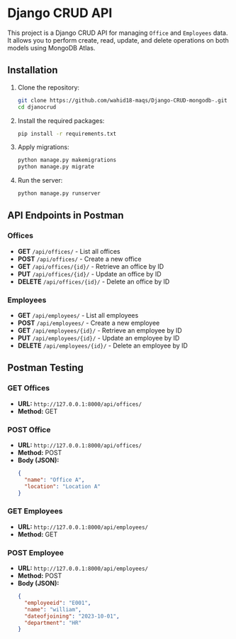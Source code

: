 
# Django CRUD API

This project is a Django CRUD API for managing `Office` and `Employees` data. It allows you to perform create, read, update, and delete operations on both models using MongoDB Atlas.

## Installation

1. Clone the repository:
   ```bash
   git clone https://github.com/wahid18-maqs/Django-CRUD-mongodb-.git
   cd djanocrud
   ```

2. Install the required packages:
   ```bash
   pip install -r requirements.txt
   ```

3. Apply migrations:
   ```bash
   python manage.py makemigrations
   python manage.py migrate
   ```

4. Run the server:
   ```bash
   python manage.py runserver
   ```

## API Endpoints in Postman

### Offices

- **GET** `/api/offices/` - List all offices
- **POST** `/api/offices/` - Create a new office
- **GET** `/api/offices/{id}/` - Retrieve an office by ID
- **PUT** `/api/offices/{id}/` - Update an office by ID
- **DELETE** `/api/offices/{id}/` - Delete an office by ID

### Employees

- **GET** `/api/employees/` - List all employees
- **POST** `/api/employees/` - Create a new employee
- **GET** `/api/employees/{id}/` - Retrieve an employee by ID
- **PUT** `/api/employees/{id}/` - Update an employee by ID
- **DELETE** `/api/employees/{id}/` - Delete an employee by ID

## Postman Testing


### GET Offices

- **URL:** `http://127.0.0.1:8000/api/offices/`
- **Method:** GET

### POST Office

- **URL:** `http://127.0.0.1:8000/api/offices/`
- **Method:** POST
- **Body (JSON):**
   ```json
   {
     "name": "Office A",
     "location": "Location A"
   }
   ```

### GET Employees

- **URL:** `http://127.0.0.1:8000/api/employees/`
- **Method:** GET

### POST Employee

- **URL:** `http://127.0.0.1:8000/api/employees/`
- **Method:** POST
- **Body (JSON):**
   ```json
   {
     "employeeid": "E001",
     "name": "william",
     "dateofjoining": "2023-10-01",
     "department": "HR"
   }
   ```
